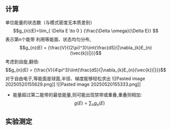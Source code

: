 ## 计算
单位能量的状态数（与模式密度无本质差别）
$$g_{n}(E)=\lim_{ \Delta E \to 0 } {\frac{\Delta \omega}{\Delta E}} $$
    表示第n个能带
利用等能面、状态均匀分布,
$$g_{n}(E) = {\frac{V}{(2\pi)^3}\iint{\frac{dS}{|\nabla_{k}E_{n}(\vec{k})|}}}$$
考虑到自旋,翻倍:
$$g_{n}(E) =  {\frac{V}{4\pi^3}\iint{\frac{dS}{|\nabla_{k}E_{n}(\vec{k})|}}}$$
对于自由电子,等能面是球面,半径、梯度能够轻松求出
![[Pasted image 20250520155629.png]]
![[Pasted image 20250520155333.png]]
- 能量超过第二能带的最低能量,则可能出现禁带或重叠,重叠则相加:
$$g(E)=\sum_{n}{g_{n}(E)}$$
## 实验测定
